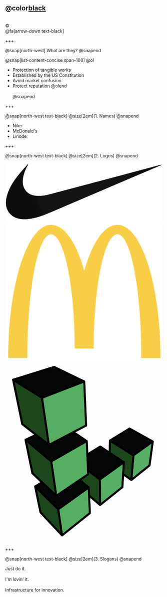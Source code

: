 ## @color[black](Copyrights)
<br>
&copy;
<br>
@fa[arrow-down text-black]

+++

@snap[north-west]
What are they?
@snapend

@snap[list-content-concise span-100]
@ol
- Protection of tangible works
- Established by the US Constitution
- Avoid market confusion
- Protect reputation
@olend
<br><br>
@snapend

+++

@snap[north-west text-black]
@size[2em](1. Names)
@snapend

- Nike
- McDonald's
- Linode


+++

@snap[north-west text-black]
@size[2em](2. Logos)
@snapend

![NIKE](template/img/nike.png)
<br>
![MCDONALDS](template/img/mcdonalds.png)
<br>
![LINODE](template/img/linode.png)

+++

@snap[north-west text-black]
@size[2em](3. Slogans)
@snapend

Just do it.
<br><br>
I'm lovin' it.
<br><br>
Infrastructure for innovation.
